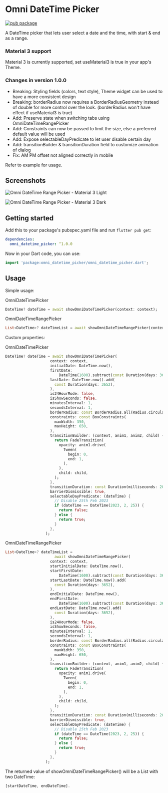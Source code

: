 <!--
This README describes the package. If you publish this package to pub.dev,
this README's contents appear on the landing page for your package.

For information about how to write a good package README, see the guide for
[writing package pages](https://dart.dev/guides/libraries/writing-package-pages).

For general information about developing packages, see the Dart guide for
[creating packages](https://dart.dev/guides/libraries/create-library-packages)
and the Flutter guide for
[developing packages and plugins](https://flutter.dev/developing-packages).
-->

# Omni DateTime Picker

[![pub package](https://img.shields.io/pub/v/omni_datetime_picker.svg)](https://pub.dev/packages/omni_datetime_picker)

A DateTime picker that lets user select a date and the time, with start & end as a range.

### Material 3 support

Material 3 is currently supported, set useMaterial3 is true in your app's Theme.

### Changes in version 1.0.0

- Breaking: Styling fields (colors, text style), Theme widget can be used to have a more consistent design
- Breaking: borderRadius now requires a BorderRadiusGeometry instead of double for more control over the look. (borderRadius won't have effect if useMaterial3 is true)
- Add: Preserve state when switching tabs using OmniDateTimeRangePicker
- Add: Constraints can now be passed to limit the size, else a preferred default value will be used
- Add: Expose selectableDayPredicate to let user disable certain day
- Add: transitionBuilder & transitionDuration field to customize animation of dialog
- Fix: AM PM offset not aligned correctly in mobile

Refer to example for usage.

## Screenshots

![Omni DateTime Range Picker - Material 3 Light](https://raw.githubusercontent.com/alanchan-dev/OmniDateTimePicker/master/screenshots/m3_lightmode_v1.png)

![Omni DateTime Range Picker - Material 3 Dark](https://raw.githubusercontent.com/alanchan-dev/OmniDateTimePicker/master/screenshots/m3_darkmode_v1.png)

## Getting started

Add this to your package's pubspec.yaml file and run `flutter pub get`:

```yaml
dependencies:
  omni_datetime_picker: ^1.0.0
```

Now in your Dart code, you can use:

```dart
import 'package:omni_datetime_picker/omni_datetime_picker.dart';
```

## Usage

Simple usage:

OmniDateTimePicker

```dart
DateTime? dateTime = await showOmniDateTimePicker(context: context);
```

OmniDateTimeRangePicker

```dart
List<DateTime>? dateTimeList = await showOmniDateTimeRangePicker(context: context);
```

Custom properties:

OmniDateTimePicker

```dart
DateTime? dateTime = await showOmniDateTimePicker(
                    context: context,
                    initialDate: DateTime.now(),
                    firstDate:
                        DateTime(1600).subtract(const Duration(days: 3652)),
                    lastDate: DateTime.now().add(
                      const Duration(days: 3652),
                    ),
                    is24HourMode: false,
                    isShowSeconds: false,
                    minutesInterval: 1,
                    secondsInterval: 1,
                    borderRadius: const BorderRadius.all(Radius.circular(16)),
                    constraints: const BoxConstraints(
                      maxWidth: 350,
                      maxHeight: 650,
                    ),
                    transitionBuilder: (context, anim1, anim2, child) {
                      return FadeTransition(
                        opacity: anim1.drive(
                          Tween(
                            begin: 0,
                            end: 1,
                          ),
                        ),
                        child: child,
                      );
                    },
                    transitionDuration: const Duration(milliseconds: 200),
                    barrierDismissible: true,
                    selectableDayPredicate: (dateTime) {
                      // Disable 25th Feb 2023
                      if (dateTime == DateTime(2023, 2, 25)) {
                        return false;
                      } else {
                        return true;
                      }
                    },
                  );
```

OmniDateTimeRangePicker

```dart
List<DateTime>? dateTimeList =
                      await showOmniDateTimeRangePicker(
                    context: context,
                    startInitialDate: DateTime.now(),
                    startFirstDate:
                        DateTime(1600).subtract(const Duration(days: 3652)),
                    startLastDate: DateTime.now().add(
                      const Duration(days: 3652),
                    ),
                    endInitialDate: DateTime.now(),
                    endFirstDate:
                        DateTime(1600).subtract(const Duration(days: 3652)),
                    endLastDate: DateTime.now().add(
                      const Duration(days: 3652),
                    ),
                    is24HourMode: false,
                    isShowSeconds: false,
                    minutesInterval: 1,
                    secondsInterval: 1,
                    borderRadius: const BorderRadius.all(Radius.circular(16)),
                    constraints: const BoxConstraints(
                      maxWidth: 350,
                      maxHeight: 650,
                    ),
                    transitionBuilder: (context, anim1, anim2, child) {
                      return FadeTransition(
                        opacity: anim1.drive(
                          Tween(
                            begin: 0,
                            end: 1,
                          ),
                        ),
                        child: child,
                      );
                    },
                    transitionDuration: const Duration(milliseconds: 200),
                    barrierDismissible: true,
                    selectableDayPredicate: (dateTime) {
                      // Disable 25th Feb 2023
                      if (dateTime == DateTime(2023, 2, 25)) {
                        return false;
                      } else {
                        return true;
                      }
                    },
                  );
```

The returned value of showOmniDateTimeRangePicker() will be a List<DateTime> with two DateTime:

```dart
[startDateTime, endDateTime].
```
